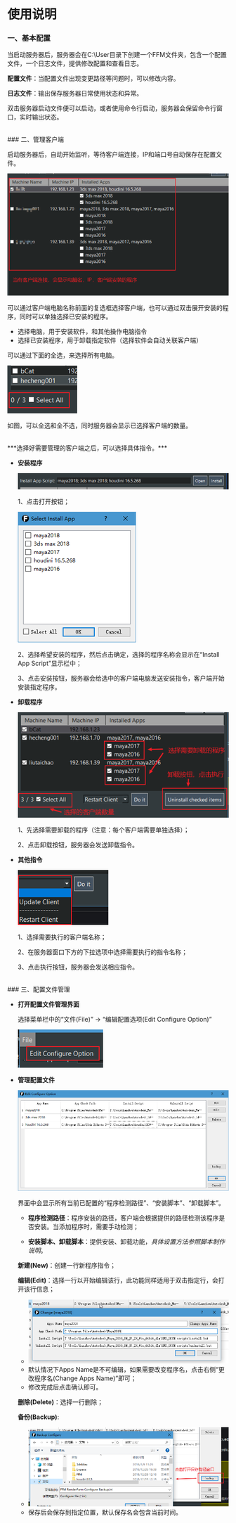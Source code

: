 # 使用说明

### 一、基本配置

当启动服务器后，服务器会在C:\User目录下创建一个FFM文件夹，包含一个配置文件，一个日志文件，提供修改配置和查看日志。

**配置文件**：当配置文件出现变更路径等问题时，可以修改内容。

**日志文件**：输出保存服务器日常使用状态和异常。

双击服务器启动文件便可以启动，或者使用命令行启动，服务器会保留命令行窗口，实时输出状态。

<br>
### 二、管理客户端

启动服务器后，自动开始监听，等待客户端连接，IP和端口号自动保存在配置文件。

![](./pic/1.png)

可以通过客户端电脑名称前面的复选框选择客户端，也可以通过双击展开安装的程序，同时可以单独选择已安装的程序。

- 选择电脑，用于安装软件，和其他操作电脑指令
- 选择已安装程序，用于卸载指定软件（选择软件会自动关联客户端）

可以通过下面的全选，来选择所有电脑。

![](./pic/2.png)

如图，可以全选和全不选，同时服务器会显示已选择客户端的数量。

<br>
***选择好需要管理的客户端之后，可以选择具体指令。***

- **安装程序**

    ![](./pic/3.png)
    
    1、点击打开按钮；
    
    ![](./pic/4.png)
    
    2、选择希望安装的程序，然后点击确定，选择的程序名称会显示在“Install App Script”显示栏中；
    
    3、点击安装按钮，服务器会给选中的客户端电脑发送安装指令，客户端开始安装指定程序。
    
- **卸载程序**
    
    ![](./pic/5.png)
    
    1、先选择需要卸载的程序（注意：每个客户端需要单独选择）；
    
    2、点击卸载按钮，服务器会发送卸载指令。

- **其他指令**

    ![](./pic/6.png)
    
    1、选择需要执行的客户端名称；
    
    2、在服务器窗口下方的下拉选项中选择需要执行的指令名称；
    
    3、点击执行按钮，服务器会发送相应指令。

<br>
### 三、配置文件管理

- **打开配置文件管理界面**

    选择菜单栏中的“文件(File)” -> “编辑配置选项(Edit Configure Option)”

    ![](./pic/7.png)

- **管理配置文件**

    ![](./pic/8.png)
    
    界面中会显示所有当前已配置的“程序检测路径”、“安装脚本”、“卸载脚本”。

    - **程序检测路径**：程序安装的路径，客户端会根据提供的路径检测该程序是否安装。当添加程序时，需要手动检测；

    - **安装脚本、卸载脚本**：提供安装、卸载功能，*具体设置方法参照脚本制作说明*。

    **新建(New)**：创建一行新程序指令；
    
    **编辑(Edit)**：选择一行以开始编辑该行，此功能同样适用于双击指定行，会打开该行信息；
    
     - ![](./pic/9.png)
     - 默认情况下Apps Name是不可编辑，如果需要改变程序名，点击右侧“更改程序名(Change Apps Name)”即可；
     - 修改完成后点击确认即可。
    
    **删除(Delete)**：选择一行删除；
    
    **备份(Backup)**:
    
     - ![](./pic/10.png)
     - 保存后会保存到指定位置，默认保存名会包含当前时间。
    
    


